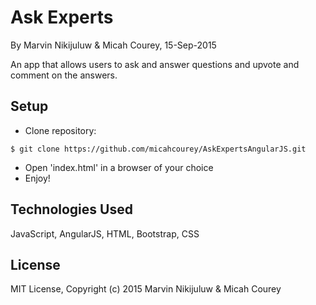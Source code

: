Ask Experts
=============

By Marvin Nikijuluw & Micah Courey, 15-Sep-2015

An app that allows users to ask and answer questions and upvote and comment on the answers.

Setup
----------
* Clone repository:
```console
$ git clone https://github.com/micahcourey/AskExpertsAngularJS.git
```
* Open 'index.html' in a browser of your choice
* Enjoy!

Technologies Used
----------
JavaScript, AngularJS, HTML, Bootstrap, CSS

License
----------
MIT License, Copyright (c) 2015 Marvin Nikijuluw & Micah Courey
